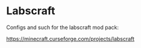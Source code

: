 # Labscraft

Configs and such for the labscraft mod pack:

https://minecraft.curseforge.com/projects/labscraft
